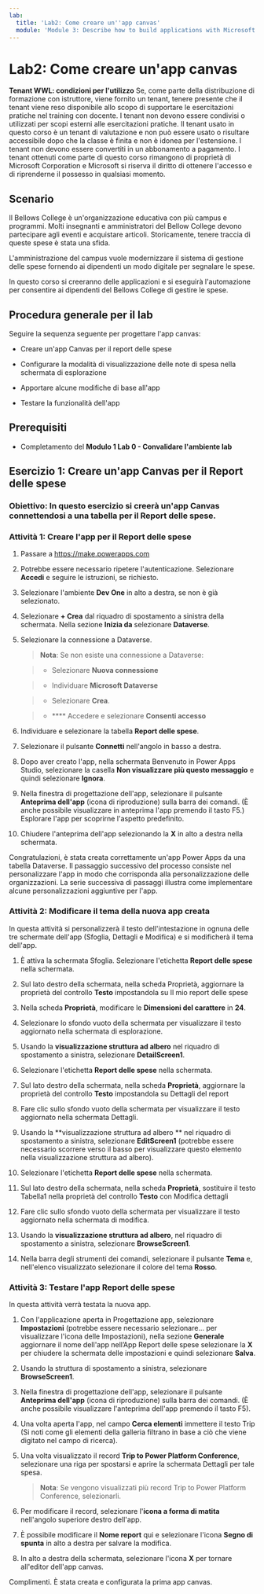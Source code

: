 ```yaml
---
lab:
  title: 'Lab2: Come creare un''app canvas'
  module: 'Module 3: Describe how to build applications with Microsoft Power Apps'
---
```


# Lab2: Come creare un'app canvas

**Tenant WWL: condizioni per l'utilizzo** Se, come parte della distribuzione di formazione con istruttore, viene fornito un tenant, tenere presente che il tenant viene reso disponibile allo scopo di supportare le esercitazioni pratiche nel training con docente. I tenant non devono essere condivisi o utilizzati per scopi esterni alle esercitazioni pratiche. Il tenant usato in questo corso è un tenant di valutazione e non può essere usato o risultare accessibile dopo che la classe è finita e non è idonea per l'estensione. I tenant non devono essere convertiti in un abbonamento a pagamento. I tenant ottenuti come parte di questo corso rimangono di proprietà di Microsoft Corporation e Microsoft si riserva il diritto di ottenere l'accesso e di riprenderne il possesso in qualsiasi momento. 

## Scenario

Il Bellows College è un'organizzazione educativa con più campus e programmi. Molti insegnanti e amministratori del Bellow College devono partecipare agli eventi e acquistare articoli. Storicamente, tenere traccia di queste spese è stata una sfida. 

L'amministrazione del campus vuole modernizzare il sistema di gestione delle spese fornendo ai dipendenti un modo digitale per segnalare le spese. 

In questo corso si creeranno delle applicazioni e si eseguirà l'automazione per consentire ai dipendenti del Bellows College di gestire le spese. 


## Procedura generale per il lab

Seguire la sequenza seguente per progettare l'app canvas:

- Creare un'app Canvas per il report delle spese 

- Configurare la modalità di visualizzazione delle note di spesa nella schermata di esplorazione

- Apportare alcune modifiche di base all'app

- Testare la funzionalità dell'app

## Prerequisiti

- Completamento del **Modulo 1 Lab 0 - Convalidare l'ambiente lab**

## Esercizio 1: Creare un'app Canvas per il Report delle spese

### Obiettivo: In questo esercizio si creerà un'app Canvas connettendosi a una tabella per il Report delle spese.

### Attività 1: Creare l'app per il Report delle spese

1. Passare a https://make.powerapps.com

1. Potrebbe essere necessario ripetere l'autenticazione. Selezionare **Accedi** e seguire le istruzioni, se richiesto.

1. Selezionare l'ambiente **Dev One** in alto a destra, se non è già selezionato.

1. Selezionare **+ Crea** dal riquadro di spostamento a sinistra della schermata. Nella sezione **Inizia da** selezionare **Dataverse**.

1. Selezionare la connessione a Dataverse.

    >**Nota**: Se non esiste una connessione a Dataverse:

    >   - Selezionare **Nuova connessione**

    >   - Individuare **Microsoft Dataverse**

    >   - Selezionare **Crea**.

    >   - **** Accedere e selezionare **Consenti accesso**

1. Individuare e selezionare la tabella **Report delle spese**.

1. Selezionare il pulsante **Connetti** nell'angolo in basso a destra.

1. Dopo aver creato l'app, nella schermata Benvenuto in Power Apps Studio, selezionare la casella **Non visualizzare più questo messaggio** e quindi selezionare **Ignora**.

1. Nella finestra di progettazione dell'app, selezionare il pulsante **Anteprima dell'app** (icona di riproduzione) sulla barra dei comandi. (È anche possibile visualizzare in anteprima l'app premendo il tasto F5.) Esplorare l'app per scoprirne l'aspetto predefinito.

1. Chiudere l'anteprima dell'app selezionando la **X** in alto a destra nella schermata.

Congratulazioni, è stata creata correttamente un'app Power Apps da una tabella Dataverse. Il passaggio successivo del processo consiste nel personalizzare l'app in modo che corrisponda alla personalizzazione delle organizzazioni. La serie successiva di passaggi illustra come implementare alcune personalizzazioni aggiuntive per l'app.

### Attività 2: Modificare il tema della nuova app creata

In questa attività si personalizzerà il testo dell'intestazione in ognuna delle tre schermate dell'app (Sfoglia, Dettagli e Modifica) e si modificherà il tema dell'app.

1. È attiva la schermata Sfoglia. Selezionare l'etichetta **Report delle spese** nella schermata.

1. Sul lato destro della schermata, nella scheda Proprietà, aggiornare la proprietà del controllo **Testo** impostandola su Il mio report delle spese

1. Nella scheda **Proprietà**, modificare le **Dimensioni del carattere** in **24**.

1. Selezionare lo sfondo vuoto della schermata per visualizzare il testo aggiornato nella schermata di esplorazione.

1. Usando la **visualizzazione struttura ad albero** nel riquadro di spostamento a sinistra, selezionare **DetailScreen1**.

1. Selezionare l'etichetta **Report delle spese** nella schermata.

1. Sul lato destro della schermata, nella scheda **Proprietà**, aggiornare la proprietà del controllo **Testo** impostandola su Dettagli del report

1. Fare clic sullo sfondo vuoto della schermata per visualizzare il testo aggiornato nella schermata Dettagli.

1. Usando la **visualizzazione struttura ad albero ** nel riquadro di spostamento a sinistra, selezionare **EditScreen1** (potrebbe essere necessario scorrere verso il basso per visualizzare questo elemento nella visualizzazione struttura ad albero).

1. Selezionare l'etichetta **Report delle spese** nella schermata.

1. Sul lato destro della schermata, nella scheda **Proprietà**, sostituire il testo Tabella1 nella proprietà del controllo **Testo** con Modifica dettagli

1. Fare clic sullo sfondo vuoto della schermata per visualizzare il testo aggiornato nella schermata di modifica.

1. Usando la **visualizzazione struttura ad albero**, nel riquadro di spostamento a sinistra, selezionare **BrowseScreen1**.

1. Nella barra degli strumenti dei comandi, selezionare il pulsante **Tema** e, nell'elenco visualizzato selezionare il colore del tema **Rosso**.

### Attività 3: Testare l'app Report delle spese

In questa attività verrà testata la nuova app.

1. Con l'applicazione aperta in Progettazione app, selezionare **Impostazioni** (potrebbe essere necessario selezionare... per visualizzare l'icona delle Impostazioni), nella sezione **Generale** aggiornare il nome dell'app nell’App Report delle spese selezionare la **X** per chiudere la schermata delle impostazioni e quindi selezionare **Salva**.

1. Usando la struttura di spostamento a sinistra, selezionare **BrowseScreen1**.

1. Nella finestra di progettazione dell'app, selezionare il pulsante **Anteprima dell'app** (icona di riproduzione) sulla barra dei comandi. (È anche possibile visualizzare l'anteprima dell'app premendo il tasto F5).

1. Una volta aperta l'app, nel campo **Cerca elementi** immettere il testo Trip (Si noti come gli elementi della galleria filtrano in base a ciò che viene digitato nel campo di ricerca).

1. Una volta visualizzato il record **Trip to Power Platform Conference**, selezionare una riga per spostarsi e aprire la schermata Dettagli per tale spesa.
 
    >**Nota**: Se vengono visualizzati più record Trip to Power Platform Conference, selezionarli.

1. Per modificare il record, selezionare l'**icona a forma di matita** nell'angolo superiore destro dell'app.

1. È possibile modificare il **Nome report** qui e selezionare l'icona **Segno di spunta** in alto a destra per salvare la modifica.

1. In alto a destra della schermata, selezionare l'icona **X** per tornare all'editor dell'app canvas.

Complimenti. È stata creata e configurata la prima app canvas.

 

